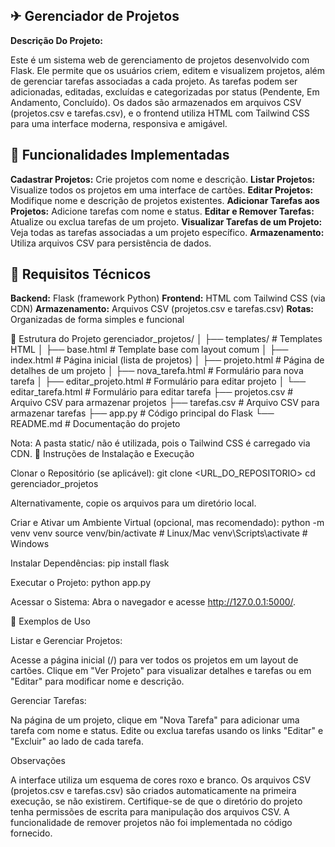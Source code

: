 ## ✈ Gerenciador de Projetos

**Descrição Do Projeto:**

Este é um sistema web de gerenciamento de projetos desenvolvido com Flask. Ele permite que os usuários criem, editem e visualizem projetos, além de gerenciar tarefas associadas a cada projeto. As tarefas podem ser adicionadas, editadas, excluídas e categorizadas por status (Pendente, Em Andamento, Concluído). Os dados são armazenados em arquivos CSV (projetos.csv e tarefas.csv), e o frontend utiliza HTML com Tailwind CSS para uma interface moderna, responsiva e amigável.

## 🛴 Funcionalidades Implementadas

**Cadastrar Projetos:** Crie projetos com nome e descrição.
**Listar Projetos:** Visualize todos os projetos em uma interface de cartões.
**Editar Projetos:** Modifique nome e descrição de projetos existentes.
**Adicionar Tarefas aos Projetos:** Adicione tarefas com nome e status.
**Editar e Remover Tarefas:** Atualize ou exclua tarefas de um projeto.
**Visualizar Tarefas de um Projeto:** Veja todas as tarefas associadas a um projeto específico.
**Armazenamento:** Utiliza arquivos CSV para persistência de dados.


## 🚤 Requisitos Técnicos

**Backend:** Flask (framework Python)
**Frontend:** HTML com Tailwind CSS (via CDN)
**Armazenamento:** Arquivos CSV (projetos.csv e tarefas.csv)
**Rotas:** Organizadas de forma simples e funcional

🚗 Estrutura do Projeto
gerenciador_projetos/
│
├── templates/              # Templates HTML
│   ├── base.html           # Template base com layout comum
│   ├── index.html          # Página inicial (lista de projetos)
│   ├── projeto.html        # Página de detalhes de um projeto
│   ├── nova_tarefa.html    # Formulário para nova tarefa
│   ├── editar_projeto.html # Formulário para editar projeto
│   └── editar_tarefa.html  # Formulário para editar tarefa
├── projetos.csv            # Arquivo CSV para armazenar projetos
├── tarefas.csv             # Arquivo CSV para armazenar tarefas
├── app.py                  # Código principal do Flask
└── README.md               # Documentação do projeto

Nota: A pasta static/ não é utilizada, pois o Tailwind CSS é carregado via CDN.
🚅 Instruções de Instalação e Execução

Clonar o Repositório (se aplicável):
git clone <URL_DO_REPOSITORIO>
cd gerenciador_projetos

Alternativamente, copie os arquivos para um diretório local.

Criar e Ativar um Ambiente Virtual (opcional, mas recomendado):
python -m venv venv
source venv/bin/activate  # Linux/Mac
venv\Scripts\activate     # Windows


Instalar Dependências:
pip install flask


Executar o Projeto:
python app.py


Acessar o Sistema:
Abra o navegador e acesse http://127.0.0.1:5000/.


🚒 Exemplos de Uso

Listar e Gerenciar Projetos:

Acesse a página inicial (/) para ver todos os projetos em um layout de cartões.
Clique em "Ver Projeto" para visualizar detalhes e tarefas ou em "Editar" para modificar nome e descrição.


Gerenciar Tarefas:

Na página de um projeto, clique em "Nova Tarefa" para adicionar uma tarefa com nome e status.
Edite ou exclua tarefas usando os links "Editar" e "Excluir" ao lado de cada tarefa.



Observações

A interface utiliza um esquema de cores roxo e branco.
Os arquivos CSV (projetos.csv e tarefas.csv) são criados automaticamente na primeira execução, se não existirem.
Certifique-se de que o diretório do projeto tenha permissões de escrita para manipulação dos arquivos CSV.
A funcionalidade de remover projetos não foi implementada no código fornecido.

